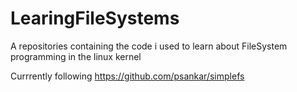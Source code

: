 # LearingFileSystems
A repositories containing the code i used to learn about FileSystem programming in the linux kernel

Currrently following https://github.com/psankar/simplefs
